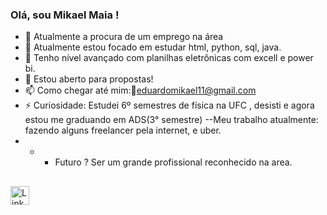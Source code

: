 ###  Olá, sou Mikael Maia !

- 🔭 Atualmente a procura de um emprego na área 
- 🌱 Atualmente estou focado em estudar html, python, sql, java.
- 🤔 Tenho nível avançado com planilhas eletrônicas com excell e power bi.
- 💬 Estou aberto para propostas!
- 📫 Como chegar até mim:📨eduardomikael11@gmail.com
- ⚡ Curiosidade: Estudei 6º semestres de física na UFC , desisti e agora estou me graduando em ADS(3° semestre)
--Meu trabalho atualmente: fazendo alguns freelancer pela internet, e uber.
- - - Futuro ? Ser um grande profissional reconhecido na area.

##
<div>
 
  <a href="https://www.linkedin.com/in/mikael-maia-8583591a2/" target="_blank"><img src="https://static-exp1.licdn.com/sc/h/d310t2g24pvdy4pt1jkedo4yb" alt="LinkedIn" width="30" height="30"></a>





  
  
  
